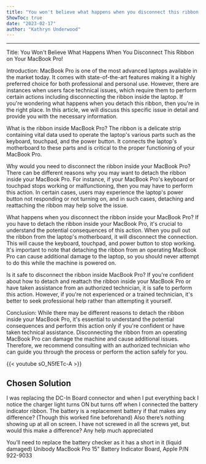 ```yaml
---
title: "You won't believe what happens when you disconnect this ribbon on your Macbook Pro!"
ShowToc: true 
date: "2023-02-17"
author: "Kathryn Underwood"
---
```

*****
Title: You Won't Believe What Happens When You Disconnect This Ribbon on Your MacBook Pro!

Introduction:
MacBook Pro is one of the most advanced laptops available in the market today. It comes with state-of-the-art features making it a highly preferred choice for both professional and personal use. However, there are instances when users face technical issues, which require them to perform certain actions including disconnecting the ribbon inside the laptop. If you're wondering what happens when you detach this ribbon, then you're in the right place. In this article, we will discuss this specific issue in detail and provide you with the necessary information.

What is the ribbon inside MacBook Pro?
The ribbon is a delicate strip containing vital data used to operate the laptop's various parts such as the keyboard, touchpad, and the power button. It connects the laptop's motherboard to these parts and is critical to the proper functioning of your MacBook Pro.

Why would you need to disconnect the ribbon inside your MacBook Pro?
There can be different reasons why you may want to detach the ribbon inside your MacBook Pro. For instance, if your MacBook Pro's keyboard or touchpad stops working or malfunctioning, then you may have to perform this action. In certain cases, users may experience the laptop's power button not responding or not turning on, and in such cases, detaching and reattaching the ribbon may help solve the issue.

What happens when you disconnect the ribbon inside your MacBook Pro?
If you have to detach the ribbon inside your MacBook Pro, it's crucial to understand the potential consequences of this action. When you pull out the ribbon from the laptop's motherboard, it will disconnect the connection. This will cause the keyboard, touchpad, and power button to stop working. It's important to note that detaching the ribbon from an operating MacBook Pro can cause additional damage to the laptop, so you should never attempt to do this while the machine is powered on.

Is it safe to disconnect the ribbon inside MacBook Pro?
If you're confident about how to detach and reattach the ribbon inside your MacBook Pro or have taken assistance from an authorized technician, it is safe to perform this action. However, if you're not experienced or a trained technician, it's better to seek professional help rather than attempting it yourself.

Conclusion:
While there may be different reasons to detach the ribbon inside your MacBook Pro, it's essential to understand the potential consequences and perform this action only if you're confident or have taken technical assistance. Disconnecting the ribbon from an operating MacBook Pro can damage the machine and cause additional issues. Therefore, we recommend consulting with an authorized technician who can guide you through the process or perform the action safely for you.

{{< youtube sO_N5fETc-A >}} 



## Chosen Solution
 I was replacing the DC-In Board connector and when I put everything back I notice the charger light turns ON but turns off when I connected the battery indicator ribbon. The battery is a replacement battery if that makes any difference? (Though this worked fine beforehand)
Also there’s nothing showing up at all on screen. I have not screwed in all the screws yet, but would this make a difference? Any help much appreciated

 You’ll need to replace the battery checker as it has a short in it (liquid damaged) Unibody MacBook Pro 15" Battery Indicator Board, Apple P/N 922-9033




